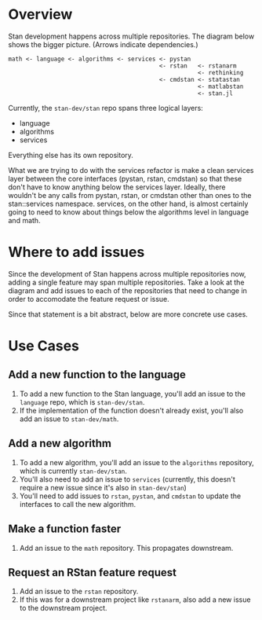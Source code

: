 # Overview

Stan development happens across multiple repositories. The diagram below shows the bigger picture. (Arrows indicate dependencies.)

          
```               
math <- language <- algorithms <- services <- pystan
                                           <- rstan   <- rstanarm
                                                      <- rethinking
                                           <- cmdstan <- statastan
                                                      <- matlabstan
                                                      <- stan.jl
```

Currently, the `stan-dev/stan` repo spans three logical layers:
- language
- algorithms
- services

Everything else has its own repository.

What we are trying to do with the services refactor is make a clean
services layer between the core interfaces (pystan, rstan, cmdstan) so that
these don't have to know anything below the services layer.   Ideally,
there wouldn't be any calls from pystan, rstan, or cmdstan other than
ones to the stan::services namespace.  services, on the other hand, is
almost certainly going to need to know about things below the algorithms
level in language and math.


# Where to add issues

Since the development of Stan happens across multiple repositories now, adding a single feature may span multiple repositories. Take a look at the diagram and add issues to each of the repositories that need to change in order to accomodate the feature request or issue.

Since that statement is a bit abstract, below are more concrete use cases.


# Use Cases

## Add a new function to the language

1. To add a new function to the Stan language, you'll add an issue to the `language` repo, which is `stan-dev/stan`.
2. If the implementation of the function doesn't already exist, you'll also add an issue to `stan-dev/math`.

## Add a new algorithm

1. To add a new algorithm, you'll add an issue to the `algorithms` repository, which is currently `stan-dev/stan`.
2. You'll also need to add an issue to `services` (currently, this doesn't require a new issue since it's also in `stan-dev/stan`)
3. You'll need to add issues to `rstan`, `pystan`, and `cmdstan` to update the interfaces to call the new algorithm.

## Make a function faster

1. Add an issue to the `math` repository. This propagates downstream.


## Request an RStan feature request

1. Add an issue to the `rstan` repository.
2. If this was for a downstream project like `rstanarm`, also add a new issue to the downstream project.
